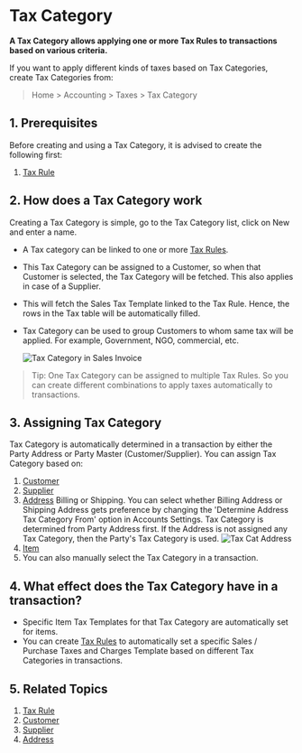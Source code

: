 <!-- add-breadcrumbs -->
# Tax Category

**A Tax Category allows applying one or more Tax Rules to transactions based on various criteria.**

If you want to apply different kinds of taxes based on Tax Categories, create Tax Categories from:

> Home > Accounting > Taxes > Tax Category

## 1. Prerequisites
Before creating and using a Tax Category, it is advised to create the following first:

1. [Tax Rule](/docs/v13/user/manual/en/accounts/tax-rule)

## 2. How does a Tax Category work
Creating a Tax Category is simple, go to the Tax Category list, click on New and enter a name.

- A Tax category can be linked to one or more [Tax Rules](/docs/v13/user/manual/en/accounts/tax-rule).
- This Tax Category can be assigned to a Customer, so when that Customer is selected, the Tax Category will be fetched. This also applies in case of a Supplier.
- This will fetch the Sales Tax Template linked to the Tax Rule. Hence, the rows in the Tax table will be automatically filled.
- Tax Category can be used to group Customers to whom same tax will be applied. For example, Government, NGO, commercial, etc.

  ![Tax Category in Sales Invoice](/docs/v13/assets/img/accounts/tax-category-in-invoice.gif)

> Tip: One Tax Category can be assigned to multiple Tax Rules. So you can create different combinations to apply taxes automatically to transactions.

## 3. Assigning Tax Category
Tax Category is automatically determined in a transaction by either the Party Address or Party Master (Customer/Supplier). You can assign Tax Category based on:

1. [Customer](/docs/v13/user/manual/en/CRM/customer)
1. [Supplier](/docs/v13/user/manual/en/buying/supplier)
1. [Address](/docs/v13/user/manual/en/CRM/address) Billing or Shipping.
  You can select whether Billing Address or Shipping Address gets preference by changing the 'Determine Address Tax Category From' option in Accounts Settings. Tax Category is determined from Party Address first. If the Address is not assigned any Tax Category, then the Party's Tax Category is used.
      ![Tax Cat Address](/docs/v13/assets/img/accounts/tax-category-in-address.png)
1. [Item](/docs/v13/user/manual/en/stock/item#316-item-tax)
1. You can also manually select the Tax Category in a transaction.

## 4. What effect does the Tax Category have in a transaction?

* Specific Item Tax Templates for that Tax Category are automatically set for items.
* You can create [Tax Rules]({{docs_base_url}}/user/manual/en/accounts/tax-rule) to automatically set a specific Sales / Purchase Taxes and Charges Template based on different Tax Categories in transactions.

## 5. Related Topics
1. [Tax Rule](/docs/v13/user/manual/en/accounts/tax-rule)
1. [Customer](/docs/v13/user/manual/en/CRM/customer)
1. [Supplier](/docs/v13/user/manual/en/buying/supplier)
1. [Address](/docs/v13/user/manual/en/CRM/address)
